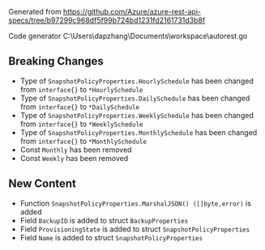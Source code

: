
Generated from https://github.com/Azure/azure-rest-api-specs/tree/b97299c968df5f99b724bd1231fd2161731d3b8f

Code generator C:\Users\dapzhang\Documents\workspace\autorest.go

## Breaking Changes

- Type of `SnapshotPolicyProperties.HourlySchedule` has been changed from `interface{}` to `*HourlySchedule`
- Type of `SnapshotPolicyProperties.DailySchedule` has been changed from `interface{}` to `*DailySchedule`
- Type of `SnapshotPolicyProperties.WeeklySchedule` has been changed from `interface{}` to `*WeeklySchedule`
- Type of `SnapshotPolicyProperties.MonthlySchedule` has been changed from `interface{}` to `*MonthlySchedule`
- Const `Monthly` has been removed
- Const `Weekly` has been removed

## New Content

- Function `SnapshotPolicyProperties.MarshalJSON() ([]byte,error)` is added
- Field `BackupID` is added to struct `BackupProperties`
- Field `ProvisioningState` is added to struct `SnapshotPolicyProperties`
- Field `Name` is added to struct `SnapshotPolicyProperties`

